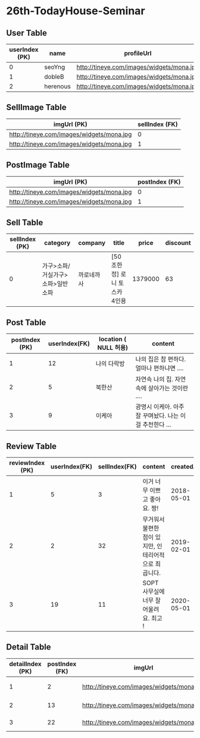 # 26th-TodayHouse-Seminar

## User Table

| userIndex (PK) | name | profileUrl |
|------|---|---|
|0|seoYng|http://tineye.com/images/widgets/mona.jpg|
|1|dobleB|http://tineye.com/images/widgets/mona.jpg|
|2|herenous|http://tineye.com/images/widgets/mona.jpg|


## SellImage Table

| imgUrl (PK) | sellIndex (FK) |
|------|---|
|http://tineye.com/images/widgets/mona.jpg|0|
|http://tineye.com/images/widgets/mona.jpg|1|



## PostImage Table

| imgUrl (PK) | postIndex (FK) |
|------|---|
|http://tineye.com/images/widgets/mona.jpg|0|
|http://tineye.com/images/widgets/mona.jpg|1|


## Sell Table

| sellIndex (PK) | category | company | title | price | discount | 
|------|---|------|---|------|---|
|0|가구>소파/거실가구>소파>일반소파|까로네까사|[50조한정] 로니 토스카 4인용 |1379000|63|


## Post Table

| postIndex (PK) | userIndex(FK) | location ( NULL 허용) | content |
| ---- | ---- | ---- | --- |
|1|12|나의 다락방| 나의 집은 참 편하다. 얼마나 편하냐면 .... | 
|2|5|북한산| 자연속 나의 집. 자연 속에 살아가는 것이란 .... | 
|3|9|이케아| 광명시 이케아. 아주 잘 꾸며놨다. 나는 이걸 추천한다 ...| 


## Review Table

| reviewIndex (PK) | userIndex(FK) | sellIndex(FK) | content | createdAt |
| --- | --- | --- | --- | --- |
|1|5|3|이거 너무 이쁘고 좋아요. 짱!|2018-05-01|
|2|2|32|무거워서 불편한 점이 있지만, 인테리어적으로 최곱니다.|2019-02-01|
|3|19|11|SOPT 사무실에 너무 잘어울려요. 최고 !|2020-05-01|


## Detail Table

| detailIndex (PK) | postIndex (FK) | imgUrl |  company | price | content |
| --- | --- | --- | --- | --- | --- |
|1|2|http://tineye.com/images/widgets/mona.jpg|BB company|56000|산 속 의자|
|2|13|http://tineye.com/images/widgets/mona.jpg|SOPT company|99000|Virtual Desk|
|3|22|http://tineye.com/images/widgets/mona.jpg|IKEA|23000|IKEA Light|


